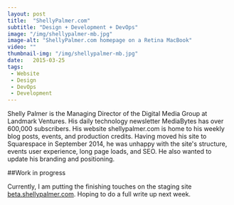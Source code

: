 ```yaml
---
layout: post
title:  "ShellyPalmer.com"
subtitle: "Design + Development + DevOps"
image: "/img/shellypalmer-mb.jpg"
image-alt: "ShellyPalmer.com homepage on a Retina MacBook"
video: ""
thumbnail-img: "/img/shellypalmer-mb.jpg"
date:   2015-03-25
tags:
 - Website
 - Design
 - DevOps
 - Development
---
```



Shelly Palmer is the Managing Director of the Digital Media Group at Landmark Ventures. His daily technology newsletter MediaBytes has over 600,000 subscribers. His website shellypalmer.com is home to his weekly blog posts, events, and production credits. Having moved his site to Squarespace in September 2014, he was unhappy with the site's structure, events user experience, long page loads, and SEO. He also wanted to update his branding and positioning.  


##Work in progress

Currently, I am putting the finishing touches on the staging site [beta.shellypalmer.com](http://beta.shellypalmer.com). Hoping to do a full write up next week.
